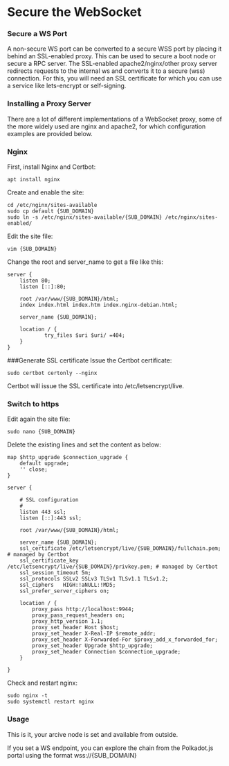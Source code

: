 # Secure the WebSocket

### Secure a WS Port
A non-secure WS port can be converted to a secure WSS port by placing it behind an SSL-enabled proxy. This can be used to secure a boot node or secure a RPC server. The SSL-enabled apache2/nginx/other proxy server redirects requests to the internal ws and converts it to a secure (wss) connection. For this, you will need an SSL certificate for which you can use a service like lets-encrypt or self-signing.

### Installing a Proxy Server
There are a lot of different implementations of a WebSocket proxy, some of the more widely used are nginx and apache2, for which configuration examples are provided below.

### Nginx
First, install Nginx and Certbot:
```
apt install nginx
```
Create and enable the site:
```
cd /etc/nginx/sites-available
sudo cp default {SUB_DOMAIN}
sudo ln -s /etc/nginx/sites-available/{SUB_DOMAIN} /etc/nginx/sites-enabled/
```
Edit the site file:
```
vim {SUB_DOMAIN}
```
Change the root and server_name to get a file like this:
```
server {
    listen 80;
    listen [::]:80;

    root /var/www/{SUB_DOMAIN}/html;
    index index.html index.htm index.nginx-debian.html;

    server_name {SUB_DOMAIN};

    location / {
            try_files $uri $uri/ =404;
    }
}
```
###Generate SSL certificate
Issue the Certbot certificate:
```
sudo certbot certonly --nginx
```
Certbot will issue the SSL certificate into /etc/letsencrypt/live.
### Switch to https
Edit again the site file:
```
sudo nano {SUB_DOMAIN}
```
Delete the existing lines and set the content as below:
```
map $http_upgrade $connection_upgrade {
    default upgrade;
    '' close;
}

server {

    # SSL configuration
    #
    listen 443 ssl;
    listen [::]:443 ssl;

    root /var/www/{SUB_DOMAIN}/html;

    server_name {SUB_DOMAIN};
    ssl_certificate /etc/letsencrypt/live/{SUB_DOMAIN}/fullchain.pem; # managed by Certbot
    ssl_certificate_key /etc/letsencrypt/live/{SUB_DOMAIN}/privkey.pem; # managed by Certbot
    ssl_session_timeout 5m;
    ssl_protocols SSLv2 SSLv3 TLSv1 TLSv1.1 TLSv1.2;
    ssl_ciphers   HIGH:!aNULL:!MD5;
    ssl_prefer_server_ciphers on;

    location / {
        proxy_pass http://localhost:9944;
        proxy_pass_request_headers on;
        proxy_http_version 1.1;
        proxy_set_header Host $host;
        proxy_set_header X-Real-IP $remote_addr;
        proxy_set_header X-Forwarded-For $proxy_add_x_forwarded_for;
        proxy_set_header Upgrade $http_upgrade;
        proxy_set_header Connection $connection_upgrade;
    }

}
```
Check and restart nginx:
```
sudo nginx -t
sudo systemctl restart nginx
```
### Usage
This is it, your arcive node is set and available from outside.

If you set a WS endpoint, you can explore the chain from the Polkadot.js portal using the format wss://{SUB_DOMAIN}


